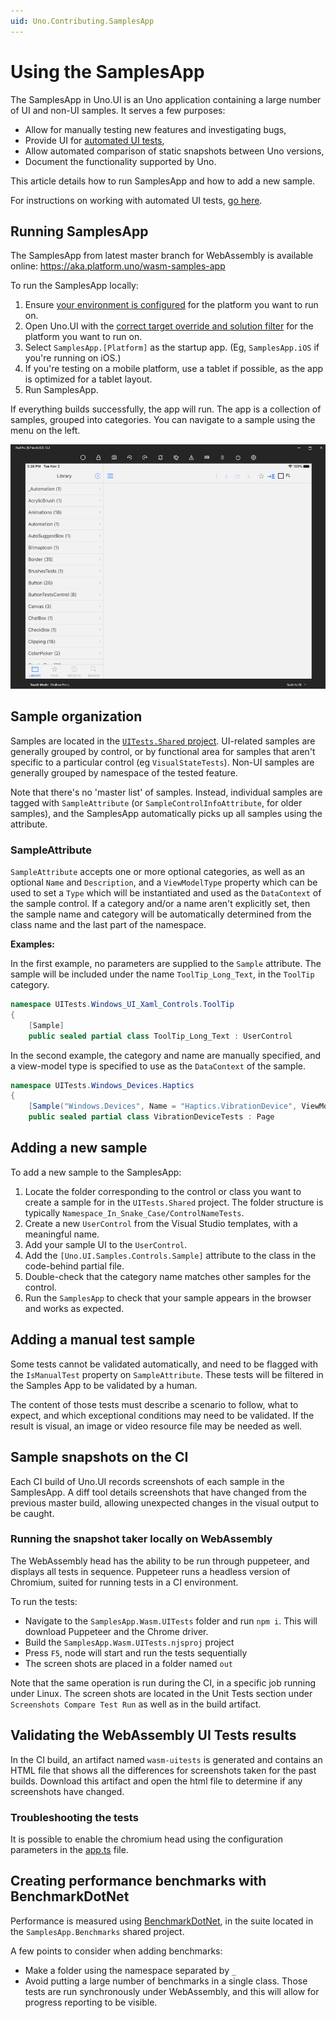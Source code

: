```yaml
---
uid: Uno.Contributing.SamplesApp
---
```


# Using the SamplesApp

The SamplesApp in Uno.UI is an Uno application containing a large number of UI and non-UI samples. It serves a few purposes:

* Allow for manually testing new features and investigating bugs,
* Provide UI for [automated UI tests](creating-ui-tests.md),
* Allow automated comparison of static snapshots between Uno versions,
* Document the functionality supported by Uno.

This article details how to run SamplesApp and how to add a new sample.

For instructions on working with automated UI tests, [go here](creating-ui-tests.md).

## Running SamplesApp

The SamplesApp from latest master branch for WebAssembly is available online: https://aka.platform.uno/wasm-samples-app

To run the SamplesApp locally:

1. Ensure [your environment is configured](../get-started-vs.md) for the platform you want to run on.
2. Open Uno.UI with the [correct target override and solution filter](building-uno-ui.md) for the platform you want to run on.
3. Select `SamplesApp.[Platform]` as the startup app. (Eg, `SamplesApp.iOS` if you're running on iOS.)
4. If you're testing on a mobile platform, use a tablet if possible, as the app is optimized for a tablet layout.
5. Run SamplesApp.

If everything builds successfully, the app will run. The app is a collection of samples, grouped into categories. You can navigate to a sample using the menu on the left.

![SamplesApp main view](assets/SamplesApp.png)

## Sample organization

Samples are located in the [`UITests.Shared` project](https://github.com/unoplatform/uno/tree/master/src/SamplesApp/UITests.Shared). UI-related samples are generally grouped by control, or by functional area for samples that aren't specific to a particular control (eg `VisualStateTests`). Non-UI samples are generally grouped by namespace of the tested feature.

Note that there's no 'master list' of samples. Instead, individual samples are tagged with `SampleAttribute` (or `SampleControlInfoAttribute`, for older samples), and the SamplesApp automatically picks up all samples using the attribute.

### SampleAttribute

`SampleAttribute` accepts one or more optional categories, as well as an optional `Name` and `Description`, and a `ViewModelType` property which can be used to set a `Type` which will be instantiated and used as the `DataContext` of the sample control. If a category and/or a name aren't explicitly set, then the sample name and category will be automatically determined from the class name and the last part of the namespace.

**Examples:**

In the first example, no parameters are supplied to the `Sample` attribute. The sample will be included under the name `ToolTip_Long_Text`, in the `ToolTip` category.

```csharp
namespace UITests.Windows_UI_Xaml_Controls.ToolTip
{
	[Sample]
	public sealed partial class ToolTip_Long_Text : UserControl
```

In the second example, the category and name are manually specified, and a view-model type is specified to use as the `DataContext` of the sample.

```csharp
namespace UITests.Windows_Devices.Haptics
{
	[Sample("Windows.Devices", Name = "Haptics.VibrationDevice", ViewModelType = typeof(VibrationDeviceTestsViewModel))]
	public sealed partial class VibrationDeviceTests : Page
```

## Adding a new sample

To add a new sample to the SamplesApp:

1. Locate the folder corresponding to the control or class you want to create a sample for in the `UITests.Shared` project. The folder structure is typically `Namespace_In_Snake_Case/ControlNameTests`.
2. Create a new `UserControl` from the Visual Studio templates, with a meaningful name.
3. Add your sample UI to the `UserControl`.
4. Add the `[Uno.UI.Samples.Controls.Sample]` attribute to the class in the code-behind partial file.
5. Double-check that the category name matches other samples for the control.
6. Run the `SamplesApp` to check that your sample appears in the browser and works as expected.

## Adding a manual test sample

Some tests cannot be validated automatically, and need to be flagged with the `IsManualTest` property on `SampleAttribute`. These tests will be filtered in the Samples App to be validated by a human.

The content of those tests must describe a scenario to follow, what to expect, and which exceptional conditions may need to be validated. If the result is visual, an image or video resource file may be needed as well.

## Sample snapshots on the CI

Each CI build of Uno.UI records screenshots of each sample in the SamplesApp. A diff tool details screenshots that have changed from the previous master build, allowing unexpected changes in the visual output to be caught.

### Running the snapshot taker locally on WebAssembly
The WebAssembly head has the ability to be run through puppeteer, and displays all tests in sequence. Puppeteer runs a headless version of Chromium, suited for running tests in a CI environment.

To run the tests:
* Navigate to the `SamplesApp.Wasm.UITests` folder and run `npm i`. This will download Puppeteer and the Chrome driver.
* Build the `SamplesApp.Wasm.UITests.njsproj` project
* Press `F5`, node will start and run the tests sequentially
* The screen shots are placed in a folder named `out`

Note that the same operation is run during the CI, in a specific job running under Linux. The screen shots are located in the Unit Tests section under `Screenshots Compare Test Run` as well as in the build artifact.


## Validating the WebAssembly UI Tests results

In the CI build, an artifact named `wasm-uitests` is generated and contains an HTML file that shows all the differences
for screenshots taken for the past builds. Download this artifact and open the html file to determine if any screenshots
have changed.

### Troubleshooting the tests
It is possible to enable the chromium head using the configuration parameters in the [app.ts](https://github.com/unoplatform/uno/blob/master/src/SamplesApp/SamplesApp.Wasm.UITests/app.ts) file.

## Creating performance benchmarks with BenchmarkDotNet

Performance is measured using [BenchmarkDotNet](https://benchmarkdotnet.org/), in the suite located in the `SamplesApp.Benchmarks` shared project.

A few points to consider when adding benchmarks:
* Make a folder using the namespace separated by `_`
* Avoid putting a large number of benchmarks in a single class. Those tests are run synchronously under
WebAssembly, and this will allow for progress reporting to be visible.
